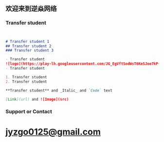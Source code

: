 ## 欢迎来到逆焱网络



### Transfer student



```markdown


# Transfer student 1
## Transfer student 2
### Transfer student 3

- Transfer student
![logo](https://play-lh.googleusercontent.com/JG_EgVftSodWsT6KeSJoe7kP-h9EqReu0Ld1oflMbbiZ-NL633OcsUPxUpPRRdmc902_=w1920-h870-rw)
- Transfer student

1. Transfer student
2. Transfer student

**Transfer student** and _Italic_ and `Code` text

[Link](url) and ![Image](src)
```

### Support or Contact
# jyzgo0125@gmail.com
